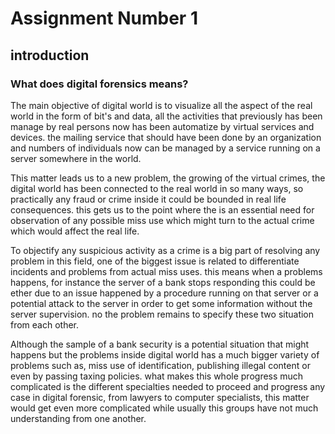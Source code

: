 # Assignment Number 1

## introduction

### What does digital forensics means?

The main objective of digital world is to visualize all the aspect of the real world in the form of bit's and data, all the activities that previously has been manage by real persons now has been automatize by virtual services and devices. the mailing service that should have been done by an organization and numbers of individuals now can be managed by a service running on a server somewhere in the world.

This matter leads us to a new problem, the growing of the virtual crimes, the digital world has been connected to the real world in so many ways, so practically any fraud or crime inside it could be bounded in real life consequences. this gets us to the point where the is an essential need for observation of any possible miss use which might turn to the actual crime which would affect the real life.

To objectify any suspicious activity as a crime is a big part of resolving any problem in this field, one of the biggest issue is related to differentiate incidents and problems from actual miss uses. this means when a problems happens, for instance the server of a bank stops responding this could be ether due to an issue happened by a procedure running on that server or a potential attack to the server in order to get some information without the server supervision. no the problem remains to specify these two situation from each other.

Although the sample of a bank security is a potential situation that might happens but the problems inside digital world has a much bigger variety of problems such as, miss use of identification, publishing illegal content or even by passing taxing policies. what makes this whole progress much complicated is the different specialties needed to proceed and progress any case in digital forensic, from lawyers to computer specialists, this matter would get even more complicated while usually this groups have not much understanding from one another.
